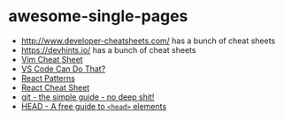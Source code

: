 # awesome-single-pages

* http://www.developer-cheatsheets.com/ has a bunch of cheat sheets
* https://devhints.io/ has a bunch of cheat sheets
* [Vim Cheat Sheet](https://vim.rtorr.com/)
* [VS Code Can Do That?](https://vscodecandothat.com/)
* [React Patterns](https://reactpatterns.com/)
* [React Cheat Sheet](https://reactcheatsheet.com/)
* [git - the simple guide - no deep shit!](https://rogerdudler.github.io/git-guide/)
* [HEAD - A free guide to `<head>` elements](https://htmlhead.dev/)
